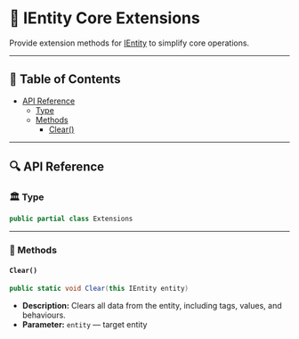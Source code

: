 # 🧩 IEntity Core Extensions

Provide extension methods for [IEntity](IEntity.md) to simplify core operations.

---

## 📑 Table of Contents

- [API Reference](#-api-reference)
    - [Type](#-type)
    - [Methods](#-methods)
        - [Clear()](#clear)

---

## 🔍 API Reference

### 🏛️ Type <div id="-type"></div>

```csharp
public partial class Extensions
```

---

### 🏹 Methods

#### `Clear()`

```csharp
public static void Clear(this IEntity entity)
```

- **Description:** Clears all data from the entity, including tags, values, and behaviours.
- **Parameter:** `entity` — target entity
